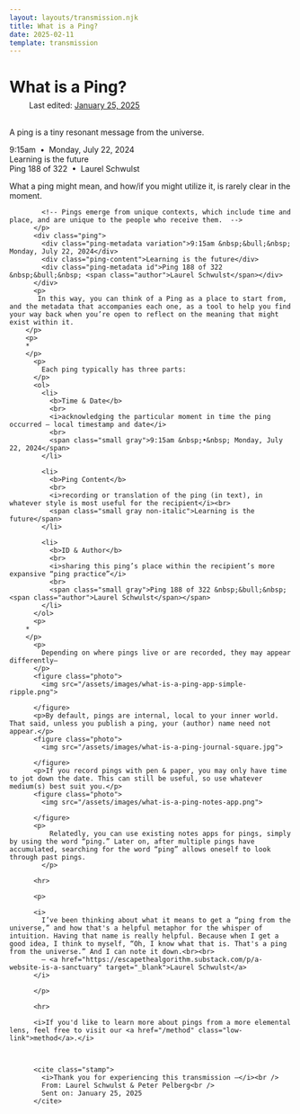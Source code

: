 ```yaml
---
layout: layouts/transmission.njk
title: What is a Ping?
date: 2025-02-11
template: transmission
---
```


<h1 class="transmission" style="margin-bottom: 0.25em;">
              <span class="ping"></span> What is a Ping?
            </h1>
            <span class="gray small" style="display: inline-block; margin-left: 2.5em;">Last edited: <a href="">January 25, 2025</a></span><br><br>

<p>A ping is a tiny resonant message from the universe.</p>
          <div class="ping">
            <div class="ping-metadata variation hidden">9:15am &nbsp;&bull;&nbsp; Monday, July 22, 2024</div>
            <div class="ping-content">Learning is the future</div>
            <div class="ping-metadata id hidden">Ping 188 of 322 &nbsp;&bull;&nbsp; <span class="author">Laurel Schwulst</span></div>
          </div>
          <p>
             What a ping might mean, and how/if you might utilize it, is rarely clear in the moment. 
            <!-- Pings are unique for every person. In other words, no two people receive the exact same pings. That’s because pings emerge within specific yet everyday moments — -->

            <!-- Pings emerge from unique contexts, which include time and place, and are unique to the people who receive them.  -->
          </p>
          <div class="ping">
            <div class="ping-metadata variation">9:15am &nbsp;&bull;&nbsp; Monday, July 22, 2024</div>
            <div class="ping-content">Learning is the future</div>
            <div class="ping-metadata id">Ping 188 of 322 &nbsp;&bull;&nbsp; <span class="author">Laurel Schwulst</span></div>
          </div>
          <p>
           In this way, you can think of a Ping as a place to start from, and the metadata that accompanies each one, as a tool to help you find your way back when you’re open to reflect on the meaning that might exist within it.
        </p>
        <p>
        *
        </p>
          <p>
            Each ping typically has three parts:
          </p>
          <ol>
            <li>
              <b>Time & Date</b>
              <br>
              <i>acknowledging the particular moment in time the ping occurred — local timestamp and date</i>
              <br>
              <span class="small gray">9:15am &nbsp;•&nbsp; Monday, July 22, 2024</span>
            </li>

            <li>
              <b>Ping Content</b>
              <br>
              <i>recording or translation of the ping (in text), in whatever style is most useful for the recipient</i><br>
              <span class="small gray non-italic">Learning is the future</span>
            </li>

            <li>
              <b>ID & Author</b>
              <br>
              <i>sharing this ping’s place within the recipient’s more expansive “ping practice”</i>
              <br>
              <span class="small gray">Ping 188 of 322 &nbsp;&bull;&nbsp; <span class="author">Laurel Schwulst</span></span>
            </li>
          </ol>
          <p>
        *
        </p>
          <p>
            Depending on where pings live or are recorded, they may appear differently—
          </p>
          <figure class="photo">
            <img src="/assets/images/what-is-a-ping-app-simple-ripple.png">

          </figure>
          <p>By default, pings are internal, local to your inner world. That said, unless you publish a ping, your (author) name need not appear.</p>
          <figure class="photo">
            <img src="/assets/images/what-is-a-ping-journal-square.jpg">

          </figure>
          <p>If you record pings with pen & paper, you may only have time to jot down the date. This can still be useful, so use whatever medium(s) best suit you.</p>
          <figure class="photo">
            <img src="/assets/images/what-is-a-ping-notes-app.png">

          </figure>
          <p>
              Relatedly, you can use existing notes apps for pings, simply by using the word “ping.” Later on, after multiple pings have accumulated, searching for the word “ping” allows oneself to look through past pings.
            </p>

          <hr>

          <p>

          <i>
            I’ve been thinking about what it means to get a “ping from the universe,” and how that's a helpful metaphor for the whisper of intuition. Having that name is really helpful. Because when I get a good idea, I think to myself, “Oh, I know what that is. That's a ping from the universe.” And I can note it down.<br><br>
            — <a href="https://escapethealgorithm.substack.com/p/a-website-is-a-sanctuary" target="_blank">Laurel Schwulst</a>
          </i>

          </p>

          <hr>

          <i>If you'd like to learn more about pings from a more elemental lens, feel free to visit our <a href="/method" class="low-link">method</a>.</i>



          <cite class="stamp">
            <i>Thank you for experiencing this transmission —</i><br />
            From: Laurel Schwulst & Peter Pelberg<br />
            Sent on: January 25, 2025
          </cite>

